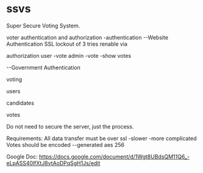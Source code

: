ssvs
====

Super Secure Voting System.


voter authentication and authorization
-authentication
--Website Authentication
    SSL
    lockout of 3 tries renable via 

authorization
user
-vote
admin
-vote
-show votes

--Government Authentication


voting


users

candidates

votes


Do not need to secure the server, just the process.


Requirements:
All data transfer must be over ssl
-slower
-more complicated
Votes should be encoded --generated aes 256



Google Doc:
https://docs.google.com/document/d/1Wgt8UBdsQM11Q6_-eLpASS40lfXtJ8vtAoDPqSgH1Js/edit

